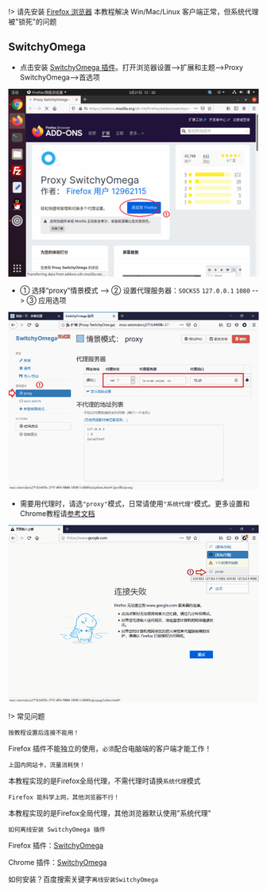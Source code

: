 
!> 请先安装 [Firefox 浏览器](https://www.mozilla.org/zh-CN/firefox/) 本教程解决 Win/Mac/Linux 客户端正常，但系统代理被"锁死"的问题

## SwitchyOmega

* 点击安装 [SwitchyOmega 插件](https://addons.mozilla.org/zh-CN/firefox/addon/switchyomega/)。打开浏览器设置-->扩展和主题-->Proxy SwitchyOmega-->首选项

![linux1](media/firefox/1.gif ':size=720')

* ① 选择“proxy”情景模式 --> ② 设置代理服务器：`SOCKS5` `127.0.0.1` `1080` --> ③ 应用选项

![linux2](media/firefox/2.gif ':size=720')

* 需要用代理时，请选`"proxy"`模式，日常请使用`"系统代理"`模式。更多设置和Chrome教程请[参考文档](https://github.com/FelisCatus/SwitchyOmega/wiki)

![linux3](media/firefox/3.gif ':size=720')

!> 常见问题

  ```shell
按教程设置后连接不能用！
```
Firefox 插件不能独立的使用，`必须`配合电脑端的客户端才能工作！

  ```shell
上国内网站卡，流量消耗快！
```
本教程实现的是Firefox全局代理，不需代理时请换`系统代理`模式

  ```shell
Firefox 能科学上网，其他浏览器不行！
```
本教程实现的是Firefox全局代理，其他浏览器默认使用"系统代理"

  ```shell
如何离线安装 SwitchyOmega 插件
```

Firefox 插件：<a href="media/firefox/switchyomega.xpi" target="_blank">SwitchyOmega</a>

Chrome 插件：<a href="media/firefox/switchyomega.crx" target="_blank">SwitchyOmega</a>

如何安装？百度搜索关键字`离线安装SwitchyOmega`
